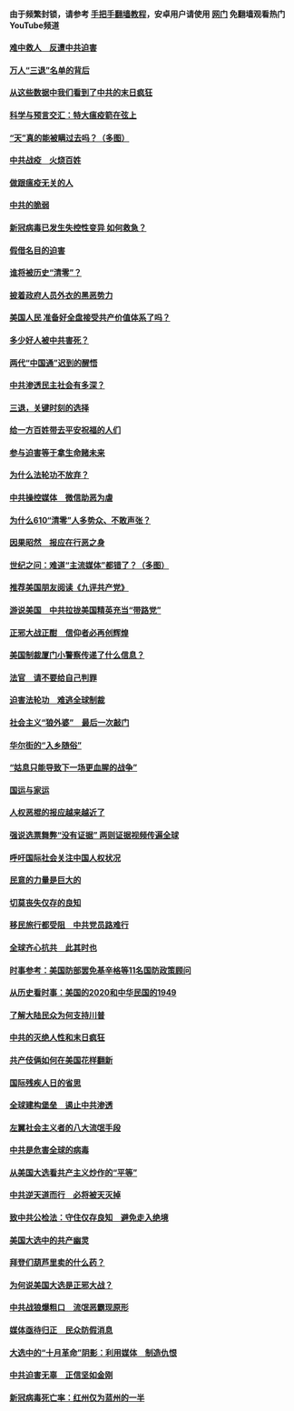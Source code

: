 #### 由于频繁封锁，请参考 [手把手翻墙教程](https://github.com/gfw-breaker/guides/wiki/)，安卓用户请使用 [网门](https://github.com/gfw-breaker/nogfw/blob/master/dl.md?t=01152300) 免翻墙观看热门YouTube频道 

#### [难中救人　反遭中共迫害](../pages/251/418414.md?t=01152300) 

#### [万人“三退”名单的背后](../pages/251/418505.md?t=01152300) 

#### [从这些数据中我们看到了中共的末日疯狂](../pages/251/418420.md?t=01152300) 

#### [科学与预言交汇：特大瘟疫箭在弦上](../pages/251/418266.md?t=01152300) 

#### [“天”真的能被瞒过去吗？（多图）](../pages/251/418308.md?t=01152300) 

#### [中共战疫　火烧百姓](../pages/251/418220.md?t=01152300) 

#### [做跟瘟疫无关的人](../pages/251/418171.md?t=01152300) 

#### [中共的脆弱](../pages/251/418196.md?t=01152300) 

#### [新冠病毒已发生失控性变异 如何救急？](../pages/251/418032.md?t=01152300) 

#### [假借名目的迫害](../pages/251/418055.md?t=01152300) 

#### [谁将被历史“清零”？](../pages/251/417485.md?t=01152300) 

#### [披着政府人员外衣的黑恶势力](../pages/251/417442.md?t=01152300) 

#### [美国人民 准备好全盘接受共产价值体系了吗？](../pages/251/417491.md?t=01152300) 

#### [多少好人被中共害死？](../pages/251/417144.md?t=01152300) 

#### [两代“中国通”迟到的醒悟](../pages/251/417064.md?t=01152300) 

#### [中共渗透民主社会有多深？](../pages/251/417063.md?t=01152300) 

#### [三退，关键时刻的选择](../pages/251/416969.md?t=01152300) 

#### [给一方百姓带去平安祝福的人们](../pages/251/416941.md?t=01152300) 

#### [参与迫害等于拿生命赌未来](../pages/251/416856.md?t=01152300) 

#### [为什么法轮功不放弃？](../pages/251/416864.md?t=01152300) 

#### [中共操控媒体　微信助恶为虐](../pages/251/416724.md?t=01152300) 

#### [为什么610“清零”人多势众、不敢声张？](../pages/251/416632.md?t=01152300) 

#### [因果昭然　报应在行恶之身](../pages/251/416582.md?t=01152300) 

#### [世纪之问：难道“主流媒体”都错了？（多图）](../pages/251/416571.md?t=01152300) 

#### [推荐美国朋友阅读《九评共产党》](../pages/251/416510.md?t=01152300) 

#### [游说美国　中共拉拢美国精英充当“带路党”](../pages/251/416529.md?t=01152300) 

#### [正邪大战正酣　信仰者必再创辉煌](../pages/251/416433.md?t=01152300) 

#### [美国制裁厦门小警察传递了什么信息？](../pages/251/416432.md?t=01152300) 

#### [法官　请不要给自己判罪](../pages/251/416379.md?t=01152300) 

#### [迫害法轮功　难逃全球制裁](../pages/251/416380.md?t=01152300) 

#### [社会主义“狼外婆”　最后一次敲门](../pages/251/416394.md?t=01152300) 

#### [华尔街的“入乡随俗”](../pages/251/416395.md?t=01152300) 

#### [“姑息只能导致下一场更血腥的战争”](../pages/251/416223.md?t=01152300) 

#### [国运与家运](../pages/251/416224.md?t=01152300) 

#### [人权恶棍的报应越来越近了](../pages/251/416276.md?t=01152300) 

#### [强说选票舞弊“没有证据” 两则证据视频传遍全球](../pages/251/416227.md?t=01152300) 

#### [呼吁国际社会关注中国人权状况](../pages/251/416135.md?t=01152300) 

#### [民意的力量是巨大的](../pages/251/416222.md?t=01152300) 

#### [切莫丧失仅存的良知](../pages/251/416134.md?t=01152300) 

#### [移民旅行都受阻　中共党员路难行](../pages/251/416033.md?t=01152300) 

#### [全球齐心抗共　此其时也](../pages/251/415989.md?t=01152300) 

#### [时事参考：美国防部罢免基辛格等11名国防政策顾问](../pages/251/415970.md?t=01152300) 

#### [从历史看时事：美国的2020和中华民国的1949](../pages/251/415949.md?t=01152300) 

#### [了解大陆民众为何支持川普](../pages/251/415950.md?t=01152300) 

#### [中共的灭绝人性和末日疯狂](../pages/251/415944.md?t=01152300) 

#### [共产伎俩如何在美国花样翻新](../pages/251/415908.md?t=01152300) 

#### [国际残疾人日的省思](../pages/251/415849.md?t=01152300) 

#### [全球建构堡垒　遏止中共渗透](../pages/251/415850.md?t=01152300) 

#### [左翼社会主义者的八大流氓手段](../pages/251/415802.md?t=01152300) 

#### [中共是危害全球的病毒](../pages/251/415569.md?t=01152300) 

#### [从美国大选看共产主义炒作的“平等”](../pages/251/415654.md?t=01152300) 

#### [中共逆天道而行　必将被天灭掉](../pages/251/415626.md?t=01152300) 

#### [致中共公检法：守住仅存良知　避免走入绝境](../pages/251/415627.md?t=01152300) 

#### [美国大选中的共产幽灵](../pages/251/415618.md?t=01152300) 

#### [拜登们葫芦里卖的什么药？](../pages/251/415531.md?t=01152300) 

#### [为何说美国大选是正邪大战？](../pages/251/415530.md?t=01152300) 

#### [中共战狼爆粗口　流氓恶霸现原形](../pages/251/415426.md?t=01152300) 

#### [媒体亟待归正　民众防假消息](../pages/251/415402.md?t=01152300) 

#### [大选中的“十月革命”阴影：利用媒体　制造仇恨](../pages/251/415334.md?t=01152300) 

#### [中共迫害无辜　正信坚如金刚](../pages/251/415307.md?t=01152300) 

#### [新冠病毒死亡率：红州仅为蓝州的一半](../pages/251/415164.md?t=01152300) 

